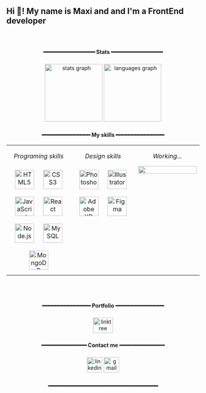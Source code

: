 <h2 align="left">Hi 👋! My name is Maxi and and I'm a FrontEnd developer</h2>

###

<br clear="both">

<h4 align="center">━━━━━━━━━━━━━━━━ Stats ━━━━━━━━━━━━━━━━</h4>

###

<div align="center">
  <img src="https://github-readme-stats.vercel.app/api?hide_title=false&hide_rank=false&show_icons=true&include_all_commits=true&count_private=true&disable_animations=false&theme=react&locale=en&hide_border=true&username=MaxiG-dev" height="150" alt="stats graph"  />
  <img src="https://github-readme-stats.vercel.app/api/top-langs?locale=en&hide_title=false&layout=compact&card_width=320&langs_count=5&theme=react&hide_border=true&username=MaxiG-dev" height="150" alt="languages graph"  />
</div>

###

<!-- <img href="https://raw.githubusercontent.com/MaxiG-dev/MaxiG-dev/blob/output/snake.svg" alt="Snake animation" /> <br clear="both"> -->

###

<h4 align="center">━━━━━━━━━━━━━━━ My skills ━━━━━━━━━━━━━━━</h4>

<table><tr><td valign="top" width="33%">

*<div align="center">Programing skills</div>*  
  

<div align="center">  
<img style="margin: 10px" src="https://profilinator.rishav.dev/skills-assets/html5-original-wordmark.svg" alt="HTML5" height="50" />  
<img style="margin: 10px" src="https://profilinator.rishav.dev/skills-assets/css3-original-wordmark.svg" alt="CSS3" height="50" />  
<img style="margin: 10px" src="https://profilinator.rishav.dev/skills-assets/javascript-original.svg" alt="JavaScript" height="50" />  
<img style="margin: 10px" src="https://profilinator.rishav.dev/skills-assets/react-original-wordmark.svg" alt="React" height="50" />  
<img style="margin: 10px" src="https://profilinator.rishav.dev/skills-assets/nodejs-original-wordmark.svg" alt="Node.js" height="50" />  
<img style="margin: 10px" src="https://profilinator.rishav.dev/skills-assets/mysql-original-wordmark.svg" alt="MySQL" height="50" />  
<img style="margin: 10px" src="https://profilinator.rishav.dev/skills-assets/mongodb-original-wordmark.svg" alt="MongoDB" height="50" />  
</div>

</td><td valign="top" width="33%">

*<div align="center">Design skills</div>*  
  

<div align="center">  
<img style="margin: 10px" src="https://profilinator.rishav.dev/skills-assets/photoshop-plain.svg" alt="Photoshop" height="50" />  
<img style="margin: 10px" src="https://profilinator.rishav.dev/skills-assets/adobe_illustrator-icon.svg" alt="Illustrator" height="50" />  
<img style="margin: 10px" src="https://profilinator.rishav.dev/skills-assets/adobexd.png" alt="Adobe XD" height="50" />  
<img style="margin: 10px" src="https://profilinator.rishav.dev/skills-assets/figma-icon.svg" alt="Figma" height="50" />  
</div>

</td><td valign="top" width="33%">

*<div align="center">Working...</div>*  
  

<img src="https://c.tenor.com/N-fJ0Azh_ykAAAAC/cat-computer.gif" align="left" style="width: 100%" />  


</td></tr></table>  

<br/>  


<br clear="both">

<h4 align="center">━━━━━━━━━━━━━━━ Portfolio ━━━━━━━━━━━━━━━</h4>

###

<div align="center">
  <a href="https://maxig.dev" target="_blank">
    <img src="https://raw.githubusercontent.com/maurodesouza/profile-readme-generator/master/src/assets/icons/social/linktree/default.svg" width="52" height="40" alt="linktree logo"  />
  </a>
</div>

###

<h4 align="center">━━━━━━━━━━━━━━ Contact me ━━━━━━━━━━━━━━</h4>

###

<div align="center">
  <img src="https://img.shields.io/static/v1?message=linkedin&logo=linkedin&label=&color=0077B5&logoColor=white&labelColor=&style=for-the-badge" height="40" alt="linkedin logo"  />
  <a href="mailto:maxig.dev@gmail.com" target="_blank">
    <img src="https://img.shields.io/static/v1?message=Gmail&logo=gmail&label=&color=D14836&logoColor=white&labelColor=&style=for-the-badge" height="40" alt="gmail logo"  />
  </a>
</div>

###

<h4 align="center">━━━━━━━━━━━━━━━━━━━━━━━━━━━━━━━━━━</h4>
